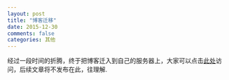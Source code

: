 ```yaml
---
layout: post
title: "博客迁移"
date: 2015-12-30
comments: false
categories: 其他
---
```


经过一段时间的折腾，终于把博客迁入到自己的服务器上，大家可以点击[此处](http://smallmuou.xyz)访问，后续文章将不发布在此，往理解.